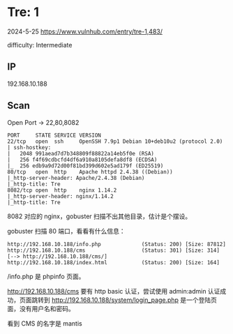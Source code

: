 # Tre: 1

2024-5-25 https://www.vulnhub.com/entry/tre-1,483/

difficulty: Intermediate

## IP

192.168.10.188

## Scan

Open Port -> 22,80,8082

```
PORT     STATE SERVICE VERSION
22/tcp   open  ssh     OpenSSH 7.9p1 Debian 10+deb10u2 (protocol 2.0)
| ssh-hostkey:
|   2048 991aead7d7b348809f88822a14eb5f0e (RSA)
|   256 f4f69cdbcfd4df6a910a8105defa8df8 (ECDSA)
|_  256 edb9a9d72d00f81bd399d602e5ad179f (ED25519)
80/tcp   open  http    Apache httpd 2.4.38 ((Debian))
|_http-server-header: Apache/2.4.38 (Debian)
|_http-title: Tre
8082/tcp open  http    nginx 1.14.2
|_http-server-header: nginx/1.14.2
|_http-title: Tre
```

8082 对应的 nginx，gobuster 扫描不出其他目录，估计是个摆设。

gobuster 扫描 80 端口，看看有什么信息：

```
http://192.168.10.188/info.php             (Status: 200) [Size: 87812]
http://192.168.10.188/cms                  (Status: 301) [Size: 314] [--> http://192.168.10.188/cms/]
http://192.168.10.188/index.html           (Status: 200) [Size: 164]
```

/info.php 是 phpinfo 页面。

http://192.168.10.188/cms 要有 http basic 认证，尝试使用 admin:admin 认证成功，页面跳转到 http://192.168.10.188/system/login_page.php 是一个登陆页面，没有用户名和密码。

看到 CMS 的名字是 mantis
